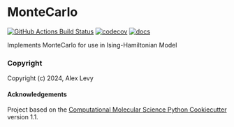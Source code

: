 MonteCarlo
==============================
[//]: # (Badges)
[![GitHub Actions Build Status](https://github.com/ajlevy246/montecarlo/workflows/CI/badge.svg)](https://github.com/ajlevy246/montecarlo/actions?query=workflow%3ACI)
[![codecov](https://codecov.io/gh/ajlevy246/MonteCarlo/branch/main/graph/badge.svg)](https://codecov.io/gh/ajlevy246/MonteCarlo/branch/main)
[![docs](https://readthedocs.org/projects/ajlevy246-montecarlo/badge/?version=latest&style=plastic)](https://ajlevy246-montecarlo.readthedocs.io/en/latest/)


Implements MonteCarlo for use in Ising-Hamiltonian Model

### Copyright

Copyright (c) 2024, Alex Levy


#### Acknowledgements
 
Project based on the 
[Computational Molecular Science Python Cookiecutter](https://github.com/molssi/cookiecutter-cms) version 1.1.
